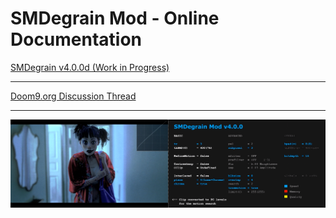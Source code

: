 # SMDegrain Mod - Online Documentation


[SMDegrain v4.0.0d (Work in Progress)](https://raw.githack.com/Dogway/Avisynth-Scripts/master/SMDegrain/SMDegrain.html)

------

[Doom9.org Discussion Thread](https://forum.doom9.org/showthread.php?t=182881)

------

![](https://github.com/Dogway/Avisynth-Scripts/blob/master/SMDegrain/show.v4.0.0d.png)
